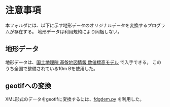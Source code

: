
# 注意事項

本フォルダには、以下に示す地形データのオリジナルデータを変換するプログラムが存在する。
地形データは利用規約により同梱しない。


## 地形データ

地形データは、[国土地理院 基盤地図情報 数値標高モデル](https://fgd.gsi.go.jp/download/menu.php) で入手できる。
このうち全国で整備されている10m Bを使用した。


## geotifへの変換

XML形式のデータをgeotifに変換するには、[fdgdem.py](https://github.com/minorua/fgddem.py) を利用した。


